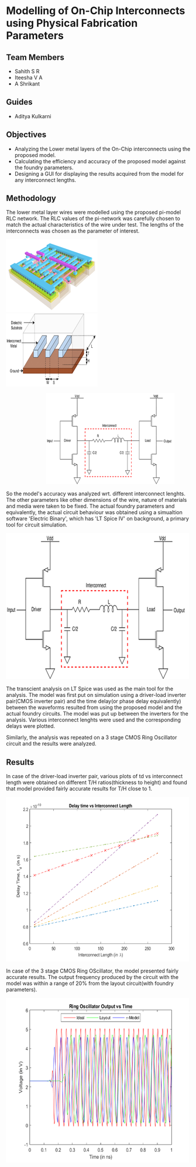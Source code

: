 # Modelling of On-Chip Interconnects using Physical Fabrication Parameters
## Team Members

* Sahith S R
* Iteesha V A
* A Shrikant

## Guides
* Aditya Kulkarni

## Objectives

* Analyzing the Lower metal layers of the On-Chip interconnects using the proposed model.
* Calculating the efficiency and accuracy of the proposed model against the foundry parameters.
* Designing a GUI for displaying the results acquired from the model for any interconnect lengths.

## Methodology

The lower metal layer wires were modelled using the proposed pi-model RLC network. The RLC values of the pi-network was carefully 
chosen to match the actual characteristics of the wire under test. The lengths of the interconnects was chosen as the parameter of interest.

<img src="https://github.com/IEEE-NITK/Chip-Interconnect-Modelling/blob/master/blog%20files/layer.PNG"
	title="Cascade" width="250" height="200" /> &nbsp;&nbsp;&nbsp;&nbsp;&nbsp;&nbsp;&nbsp;&nbsp;&nbsp;&nbsp;&nbsp;&nbsp;&nbsp;&nbsp;&nbsp;&nbsp;&nbsp;&nbsp;&nbsp;&nbsp;&nbsp;&nbsp;&nbsp;&nbsp;&nbsp;&nbsp;&nbsp;&nbsp;&nbsp;&nbsp;&nbsp;&nbsp;&nbsp;&nbsp;&nbsp;&nbsp;&nbsp;&nbsp;&nbsp;&nbsp;&nbsp;&nbsp;&nbsp;&nbsp;&nbsp;&nbsp;&nbsp;&nbsp;
	<img src="https://github.com/IEEE-NITK/Chip-Interconnect-Modelling/blob/master/blog%20files/3D_view-1.png"
	title="Cascade" width="250" height="200"/>
	
&nbsp;&nbsp;&nbsp;&nbsp;&nbsp;&nbsp;&nbsp;&nbsp;&nbsp;&nbsp;&nbsp;&nbsp;&nbsp;&nbsp;&nbsp;&nbsp;&nbsp;&nbsp;&nbsp;&nbsp;&nbsp;&nbsp;&nbsp;&nbsp;&nbsp;&nbsp;&nbsp;
<img src="https://github.com/IEEE-NITK/Chip-Interconnect-Modelling/blob/master/blog%20files/cascade_new-1.png"
	title="Cascade" width="350" height="250"/>	


So the model's accuracy was analyzed wrt. different interconnect lenghts. The other parameters like other dimensions of the wire, nature of materials 
and media were taken to be fixed. The actual foundry parameters and equivalently, the actual circuit behaviour was obtained using a simualtion software
'Electric Binary', which has 'LT Spice IV' on background, a primary tool for circuit simulation.

<img src="https://github.com/IEEE-NITK/Chip-Interconnect-Modelling/blob/master/blog%20files/cascade_new-1.png"
	title="Cascade" width="500" height="400"/>

The transcient analysis on LT Spice was used as the main tool for the analysis. The model was first put on simulation using a driver-load inverter
pair(CMOS inverter pair) and the time delay(or phase delay equivalently) between the waveforms resulted from using the proposed model and the actual foundry
circuits. The model was put up between the inverters for the analysis. Various interconnect lenghts were used and the corresponding delays were plotted.



Similarly, the analysis was repeated on a 3 stage CMOS Ring Oscillator circuit and the results were analyzed.

## Results
In case of the driver-load inverter pair, various plots of td vs interconnect length were obtained on different T/H ratios(thickness to height) and found that model 
provided fairly accurate results for T/H close to 1.

<img src="https://github.com/IEEE-NITK/Chip-Interconnect-Modelling/blob/master/blog%20files/length_new.png"
	title="Cascade" width="500" height="450" />


In case of the 3 stage CMOS Ring OScillator, the model presented fairly accurate results. The output frequency produced by the circuit with the model was within
a range of 20% from the layout circuit(with foundry parameters).

<img src="https://github.com/IEEE-NITK/Chip-Interconnect-Modelling/blob/master/blog%20files/ring_osc_out_new.png"
	title="Cascade" width="500" height="450" />

